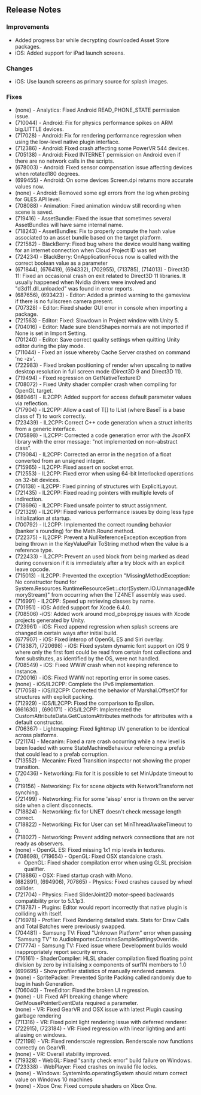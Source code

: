 ## Release Notes

### Improvements

-   Added progress bar while decrypting downloaded Asset Store packages.
-   iOS: Added support for iPad launch screens.

### Changes

-   iOS: Use launch screens as primary source for splash images.

### Fixes

-   (none) - Analytics: Fixed Android READ_PHONE_STATE permission issue.
-   \(710044\) - Android: Fix for physics performance spikes on ARM big.LITTLE devices.
-   \(717028\) - Android: Fix for rendering performance regression when using the low-level native plugin interface.
-   \(712386\) - Android: Fixed crash affecting some PowerVR 544 devices.
-   \(705138\) - Android: Fixed INTERNET permission on Android even if there are no network calls in the scripts.
-   \(678003\) - Android: Fixed sensor compensation issue affecting devices when rotated180 degrees.
-   \(699455\) - Android: On some devices Screen.dpi returns more accurate values now.
-   (none) - Android: Removed some egl errors from the log when probing for GLES API level.
-   \(708088\) - Animation: Fixed animation window still recording when scene is saved.
-   \(719416\) - AssetBundle: Fixed the issue that sometimes several AssetBundles will have same internal name.
-   \(718243\) - AssetBundles: Fix to properly compute the hash value associated to an asset bundle based on the target platform.
-   \(721582\) - BlackBerry: Fixed bug where the device would hang waiting for an internet connection when Cloud Project ID was set
-   \(724234\) - BlackBerry: OnApplicationFocus now is called with the correct boolean value as a parameter
-   (671844), (676419), (694332), (702955), (713785), (714013) - Direct3D 11: Fixed an occasional crash on exit related to Direct3D 11 libraries. It usually happened when Nvidia drivers were involved and \"d3d11.dll_unloaded\" was found in error reports.
-   (687656), (693423) - Editor: Added a printed warning to the gameview if there is no fullscreen camera present.
-   \(707328\) - Editor: Fixed shader GUI error in console when importing a package.
-   \(721563\) - Editor: Fixed: Slowdown in Project window with Unity 5.
-   \(704016\) - Editor: Made sure blendShapes normals are not imported if None is set in Import Setting.
-   \(701240\) - Editor: Save correct quality settings when quitting Unity editor during the play mode.
-   \(711044\) - Fixed an issue whereby Cache Server crashed on command \'nc -zv\'.
-   \(722983\) - Fixed broken positioning of render when upscaling to native desktop resolution in full screen mode (Direct3D 9 and Direct3D 11).
-   \(719494\) - Fixed regression on GetNativeTextureID
-   \(708072\) - Fixed Unity shader compiler crash when compiling for OpenGL target.
-   \(689461\) - IL2CPP: Added support for access default parameter values via reflection.
-   \(717904\) - IL2CPP: Allow a cast of T\[\] to IList (where BaseT is a base class of T) to work correctly.
-   \(723439\) - IL2CPP: Correct C++ code generation when a struct inherits from a generic interface.
-   \(705898\) - IL2CPP: Corrected a code generation error with the JsonFX library with the error message: \"not implemented on non-abstract class\".
-   \(719084\) - IL2CPP: Corrected an error in the negation of a float converted from an unsigned integer.
-   \(715965\) - IL2CPP: Fixed assert on socket error.
-   \(712553\) - IL2CPP: Fixed error when using 64-bit Interlocked operations on 32-bit devices.
-   \(716138\) - IL2CPP: Fixed pinning of structures with ExplicitLayout.
-   \(721435\) - IL2CPP: Fixed reading pointers with multiple levels of indirection.
-   \(718696\) - IL2CPP: Fixed unsafe pointer to struct assignment.
-   \(721329\) - IL2CPP: Fixed various performance issues by doing less type initialization at startup.
-   \(700792\) - IL2CPP: Implemented the correct rounding behavior (banker\'s rounding) for the Math.Round method.
-   \(722375\) - IL2CPP: Prevent a NullReferenceException exception from being thrown in the KeyValuePair ToString method when the value is a reference type.
-   \(722433\) - IL2CPP: Prevent an used block from being marked as dead during conversion if it is immediately after a try block with an explicit leave opcode.
-   \(715013\) - IL2CPP: Prevented the exception \"MissingMethodException: No constructor found for System.Resources.RuntimeResourceSet::.ctor(System.IO.UnmanagedMemoryStream)\" from occurring when the TZ4NET assembly was used.
-   \(716991\) - IL2CPP: Speed up retrieving classes by name.
-   \(701951\) - iOS: Added support for Xcode 6.4.0.
-   \(708506\) -iOS: Added work around mod_pbxproj.py issues with Xcode projects generated by Unity.
-   \(723961\) - iOS: Fixed append regression when splash screens are changed in certain ways after initial build.
-   \(677907\) - iOS: Fixed interop of OpenGL ES and Siri overlay.
-   (718387), (720698) - iOS: Fixed system dynamic font support on iOS 9 where only the first font could be read from certain font collections and font substitutes, as identified by the OS, were not handled.
-   \(708549\) - iOS: Fixed WWW crash when not keeping reference to instance.
-   \(720016\) - iOS: Fixed WWW not reporting error in some cases.
-   (none) - iOS/IL2CPP: Complete the IPv6 implementation.
-   \(717058\) - iOS/Il2CPP: Corrected the behavior of Marshal.OffsetOf for structures with explicit packing.
-   \(712929\) - iOS/IL2CPP: Fixed the comparison to Epsilon.
-   \(661630\) , (690171) - iOS/IL2CPP: Implemented the CustomAttributeData.GetCustomAttributes methods for attributes with a default constructor.
-   \(706367\) - Lightmapping: Fixed lightmap UV generation to be identical across platforms.
-   \(721174\) - Mecanim: Fixed a rare crash occurring while a new level is been loaded with some StateMachineBehaviour referencing a prefab that could lead to a prefab corruption.
-   \(713552\) - Mecanim: Fixed Transition inspector not showing the proper transition.
-   \(720436\) - Networking: Fix for It is possible to set MinUpdate timeout to 0.
-   \(719156\) - Networking: Fix for scene objects with NetworkTransform not synching.
-   \(721499\) - Networking: Fix for some \'aissp\' error is thrown on the server side when a client disconnects.
-   \(718824\) - Networking: fix for UNET doesn\'t check message length correct.
-   \(718822\) - Networking: Fix for User can set MinThreadAwakeTimeout to 0.
-   \(718027\) - Networking: Prevent adding network connections that are not ready as observers.
-   (none) - OpenGL ES: Fixed missing 1x1 mip levels in textures.
-   (708698), (719654) - OpenGL: Fixed OSX standalone crash.
    -   OpenGL: Fixed shader compilation error when using GLSL precision qualifier.
-   \(718886\) - OSX: Fixed startup crash with Mono.
-   (682891), (694906), 707865) - Physics: Fixed crashes caused by wheel collider.
-   \(721704\) - Physics: Fixed SliderJoint2D motor-speed backwards compatibility prior to 5.1.1p3.
-   \(718787\) - Plugins: Editor would report incorrectly that native plugin is colliding with itself.
-   \(716978\) - Profiler: Fixed Rendering detailed stats. Stats for Draw Calls and Total Batches were previously swapped.
-   \(704481\) - Samsung TV: Fixed \"Unknown Platform\" error when passing \"Samsung TV\" to AudioImporter.ContainsSampleSettingsOverride.
-   \(717774\) - Samsung TV: Fixed issue where Development builds would inappropriately report security errors.
-   \(716161\) - ShaderCompiler: HLSL shader compilation fixed floating point division by zero by initialising x components of surfIN members to 1.0
-   \(699695\) - Show profiler statistics of manually rendered camera.
-   (none) - SpritePacker: Prevented Sprite Packing called randomly due to bug in hash Generation.
-   \(706040\) - TreeEditor: Fixed the broken UI regression.
-   (none) - UI: Fixed API breaking change where GetMousePointerEventData required a parameter.
-   (none) - VR: Fixed GearVR and OSX issue with latest Plugin causing garbage rendering
-   \(711316\) - VR: Fixed point light rendering issue with deferred renderer.
-   (722915), (723184) - VR: Fixed regression with linear lighting and anti aliasing on windows.
-   \(721198\) - VR: Fixed renderscale regression. Renderscale now functions correctly on GearVR.
-   (none) - VR: Overall stability improved.
-   \(719328\) - WebGL: Fixed \"sanity check error\" build failure on Windows.
-   \(723338\) - WebPlayer: Fixed crashes on invalid file locks.
-   (none) - Windows: SystemInfo.operatingSystem should return correct value on Windows 10 machines
-   (none) - Xbox One: Fixed compute shaders on Xbox One.
